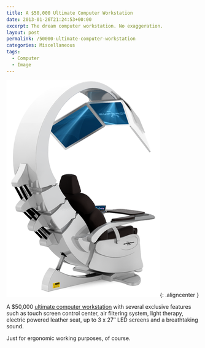 ```yaml
---
title: A $50,000 Ultimate Computer Workstation
date: 2013-01-26T21:24:53+00:00
excerpt: The dream computer workstation. No exaggeration.
layout: post
permalink: /50000-ultimate-computer-workstation
categories: Miscellaneous
tags:
  - Computer
  - Image
---
```

![Emperor 200](/images/2013/emperor-200.png){: .aligncenter }

A $50,000 [ultimate computer workstation](http://www.mwelab.com/) with several exclusive features such as touch screen control center, air filtering system, light therapy, electric powered leather seat, up to 3 x 27″ LED screens and a breathtaking sound.

Just for ergonomic working purposes, of course.
